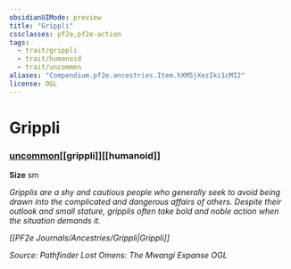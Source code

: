 ```yaml
---
obsidianUIMode: preview
title: "Grippli"
cssclasses: pf2e,pf2e-action
tags:
  - trait/grippli
  - trait/humanoid
  - trait/uncommon
aliases: "Compendium.pf2e.ancestries.Item.hXM5jXezIki1cMI2"
license: OGL
---
```

# Grippli

### [uncommon](uncommon "Uncommon Rarity Trait")[[grippli]][[humanoid]]



**Size** sm


_Gripplis are a shy and cautious people who generally seek to avoid being drawn into the complicated and dangerous affairs of others. Despite their outlook and small stature, gripplis often take bold and noble action when the situation demands it._

_[[PF2e Journals/Ancestries/Grippli|Grippli]]_

*Source: Pathfinder Lost Omens: The Mwangi Expanse*
*OGL*